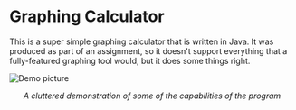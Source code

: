 # Graphing Calculator

This is a super simple graphing calculator that is written in Java. It was
produced as part of an assignment, so it doesn't support everything that a
fully-featured graphing tool would, but it does some things right.

![Demo picture](https://raw.githubusercontent.com/invlpg/GraphingCalculator/master/demo.png)

<p align=center>
  <i>A cluttered demonstration of some of the capabilities of the program</i>
</p>
